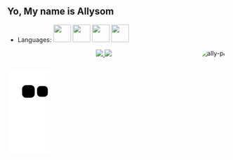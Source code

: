 ## Yo, My name is Allysom




          
 - Languages:                      <img width="40" height="40" src="https://static-00.iconduck.com/assets.00/nextjs-icon-512x512-11yvtwzn.png" /> 
                                   <img width="40" height="40" src="https://cdn.jsdelivr.net/gh/devicons/devicon/icons/react/react-original.svg" />
                                   <img width="40" height="40" src="https://cdn.jsdelivr.net/gh/devicons/devicon/icons/nodejs/nodejs-original-wordmark.svg" />
                                   <img width="40" height="40" src="https://cdn.jsdelivr.net/gh/devicons/devicon/icons/javascript/javascript-original.svg" />
       
          
          
                   

<div align="center">
  <a href="https://github.com/AllysomFernando">
  <img height="180em" src="https://github-readme-stats.vercel.app/api?username=AllysomFernando&show_icons=true&theme=tokyonight&include_all_commits=true&count_private=true"/>
    <img height="180em" src="https://github-readme-stats.vercel.app/api/top-langs/?username=AllysomFernando&layout=compact&langs_count=7&theme=tokyonight"/>
   <img align="right" alt="ally-pic" height="150" style="border-radius:50px;" src="https://64.media.tumblr.com/c04adff246884148742620aafea5d7f5/0faca17eb1786652-82/s1280x1920/6c3fa91cf87c1e0acbea6f07e33ee0cf668882ea.gifv">
</div>

  

</div>

##
![Snake animation](https://github.com/AllysomFernando/AllysomFernando/blob/output/github-contribution-grid-snake.svg)
